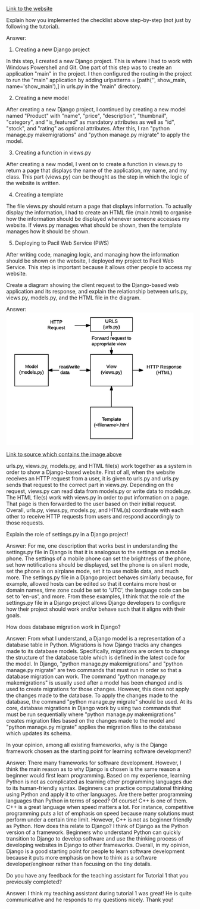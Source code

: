 [Link to the website](https://aldebaran-rahman-gloriousgoalsshop.pbp.cs.ui.ac.id/)

Explain how you implemented the checklist above step-by-step (not just by following the tutorial).

Answer:
1. Creating a new Django project

In this step, I created a new Django project. This is where I had to work with Windows Powershell and Git. One part of this step was to create an application "main" in the project. I then configured the routing in the project to run the "main" application by adding urlpatterns = [path('', show_main, name='show_main'),] in urls.py in the "main" directory.

2. Creating a new model

After creating a new Django project, I continued by creating a new model named "Product" with "name", "price", "description", "thumbnail", "category", and "is_featured" as mandatory attributes as well as "id", "stock", and "rating" as optional attributes. After this, I ran "python manage.py makemigrations" and "python manage.py migrate" to apply the model.

3. Creating a function in views.py

After creating a new model, I went on to create a function in views.py to return a page that displays the name of the application, my name, and my class. This part (views.py) can be thought as the step in which the logic of the website is written.

4. Creating a template

The file views.py should return a page that displays information. To actually display the information, I had to create an HTML file (main.html) to organise how the information should be displayed whenever someone accesses my website. If views.py manages what should be shown, then the template manages how it should be shown.

5. Deploying to Pacil Web Service (PWS)

After writing code, managing logic, and managing how the information should be shown on the website, I deployed my project to Pacil Web Service. This step is important because it allows other people to access my website.



Create a diagram showing the client request to the Django-based web application and its response, and explain the relationship between urls.py, views.py, models.py, and the HTML file in the diagram.

Answer:
![MVT/MTV Diagram](basic-django.png)

[Link to source which contains the image above](https://developer.mozilla.org/en-US/docs/Learn_web_development/Extensions/Server-side/Django/Home_page)

urls.py, views.py, models.py, and HTML file(s) work together as a system in order to show a Django-based website. First of all, when the website receives an HTTP request from a user, it is given to urls.py and urls.py sends that request to the correct part in views.py. Depending on the request, views.py can read data from models.py or write data to models.py. The HTML file(s) work with views.py in order to put information on a page. That page is then forwarded to the user based on their initial request. Overall, urls.py, views.py, models.py, and HTML(s) coordinate with each other to receive HTTP requests from users and respond accordingly to those requests.



Explain the role of settings.py in a Django project!

Answer:
For me, one description that works best in understanding the settings.py file in Django is that it is analogous to the settings on a mobile phone. The settings of a mobile phone can set the brightness of the phone, set how notifications should be displayed, set the phone is on silent mode, set the phone is on airplane mode, set it to use mobile data, and much more. The settings.py file in a Django project behaves similarly because, for example, allowed hosts can be edited so that it contains more host or domain names, time zone could be set to 'UTC', the language code can be set to 'en-us', and more. From these examples, I think that the role of the settings.py file  in a Django project allows Django developers to configure how their project should work and/or behave such that it aligns with their goals.



How does database migration work in Django?

Answer:
From what I understand, a Django model is a representation of a database table in Python. Migrations is how Django tracks any changes made to its database models. Specifically, migrations are orders to change the structure of the database table which is defined in the latest code for the model. In Django, "python manage.py makemigrations" and "python manage.py migrate" are two commands that must run in order so that a database migration can work. The command "python manage.py makemigrations" is usually used after a model has been changed and is used to create migrations for those changes. However, this does not apply the changes made to the database. To apply the changes made to the database, the command "python manage.py migrate" should be used. At its core, database migrations in Django work by using two commands that must be run sequentially where "python manage.py makemigrations" creates migration files based on the changes made to the model and "python manage.py migrate" applies the migration files to the database which updates its schema.



In your opinion, among all existing frameworks, why is the Django framework chosen as the starting point for learning software development?

Answer:
There many frameworks for software development. However, I think the main reason as to why
Django is chosen is the same reason a beginner would first learn programming. Based on my experience, learning Python is not as complicated as learning other programming languages due to its human-friendly syntax. Beginners can practice computational thinking using Python and apply it to other languages. Are there better programming languages than Python in terms of speed? Of course! C++ is one of them. C++ is a great language when speed matters a lot. For instance, competitive programming puts a lot of emphasis on speed because many solutions must perform under a certain time limit. However, C++ is not as beginner friendly as Python. How does this relate to Django? I think of Django as the Python version of a framework. Beginners who understand Python can quickly transition to Django to develop software and use the thinking process of developing websites in Django to other frameworks. Overall, in my opinion, Django is a good starting point for people to learn software development because it puts more emphasis on how to think as a software developer/engineer rather than focusing on the tiny details.



Do you have any feedback for the teaching assistant for Tutorial 1 that you previously completed?

Answer:
I think my teaching assistant during tutorial 1 was great! He is quite communicative and he responds to my questions nicely. Thank you!